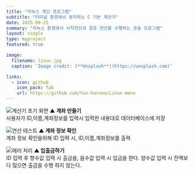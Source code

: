 ```yaml
---
title: "리눅스 계산 프로그램"
subtitle: "터미널 환경에서 동작하는 C 기반 계산기"
date: 2025-09-25
summary: "리눅스 환경에서 사칙연산과 괄호 연산을 수행하는 콘솔 프로그램"
layout: single
type: myproject
featured: true

image:
  filename: linux.jpg
  caption: 'Image credit: [**Unsplash**](https://unsplash.com)'

links:
  - icon: github
    icon_pack: fab
    url: https://github.com/Yun-hanseo/Linux-menu
---
```


![계산기 초기 화면](hsprojects/accountcreate.png)
**▲ 계좌 만들기**<br>
사용자가 ID,이름,계좌정보를 입력시 입력한 내용대로 데이터베이스에 저장

![연산 테스트](hsprojects/accountcheck.png)
**▲ 계좌 정보 확인**<br>
계좌 정보 확인을위해 ID 입력 시, ID,이름,계좌정보를 출력

![에러 처리](hsprojects/accountupdate.png)
**▲ 입출금하기**<br>
ID 입력 후 향수값 입력 시 출금을, 음수값 입력 시 입금을 한다.
양수값 입력 시 잔액보다 많으면 출금을 수행 하지 않는다.